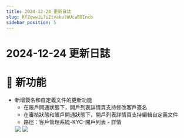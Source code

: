 ```yaml
---
title: 2024-12-24 更新日誌
slug: RfZqww1L7iZtvakulWUcaB8Incb
sidebar_position: 5
---
```



# 2024-12-24 更新日誌

# 🎉 新功能

- 新增簽名和自定義文件的更新功能
    - 在賬戶開通狀態下，開戶列表詳情頁支持修改客戶簽名
    - 在審核狀態和賬戶開通狀態下，開戶列表詳情頁支持編輯自定義文件
    - 路徑：客戶管理系統-KYC-開戶列表 - 詳情
    <img src="/assets/TslUbn8SZoIp9nxAAG5ciAf3nwh.png" src-width="2410" src-height="400" align="center"/>
    <img src="/assets/PPUIb0Txaod59FxpVl6caal9nQh.png" src-width="2542" src-height="532" align="center"/>
    

